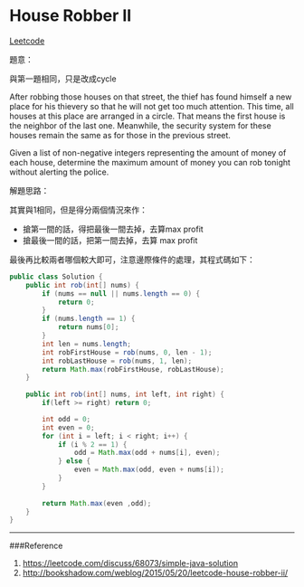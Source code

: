 # House Robber II

[Leetcode](https://leetcode.com/problems/house-robber-ii/)

題意：

與第一題相同，只是改成cycle

After robbing those houses on that street, the thief has found himself a new place for his thievery so that he will not get too much attention. This time, all houses at this place are arranged in a circle. That means the first house is the neighbor of the last one. Meanwhile, the security system for these houses remain the same as for those in the previous street.

Given a list of non-negative integers representing the amount of money of each house, determine the maximum amount of money you can rob tonight without alerting the police.

解題思路：

其實與1相同，但是得分兩個情況來作：

- 搶第一間的話，得把最後一間去掉，去算max profit
- 搶最後一間的話，把第一間去掉，去算 max profit

最後再比較兩者哪個較大即可，注意邊際條件的處理，其程式碼如下：


```java
public class Solution {
    public int rob(int[] nums) {
        if (nums == null || nums.length == 0) {
            return 0;
        }
        if (nums.length == 1) {
            return nums[0];
        }
        int len = nums.length;
        int robFirstHouse = rob(nums, 0, len - 1);
        int robLastHouse = rob(nums, 1, len);
        return Math.max(robFirstHouse, robLastHouse);
    }
    
    public int rob(int[] nums, int left, int right) {
        if(left >= right) return 0;

        int odd = 0;
        int even = 0;
        for (int i = left; i < right; i++) {
            if (i % 2 == 1) {
                odd = Math.max(odd + nums[i], even);
            } else {
                even = Math.max(odd, even + nums[i]);
            }
        }
        
        return Math.max(even ,odd);
    }
}
```
---
###Reference
1. https://leetcode.com/discuss/68073/simple-java-solution
2. http://bookshadow.com/weblog/2015/05/20/leetcode-house-robber-ii/